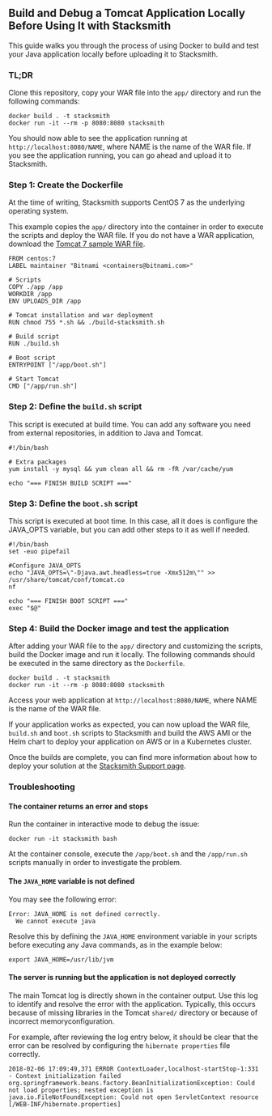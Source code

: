 ## Build and Debug a Tomcat Application Locally Before Using It with Stacksmith

This guide walks you through the process of using Docker to build and test your Java application locally before uploading it to Stacksmith.

### TL;DR

Clone this repository, copy your WAR file into the `app/` directory and run the following commands:

```
docker build . -t stacksmith
docker run -it --rm -p 8080:8080 stacksmith
```

You should now able to see the application running at `http://localhost:8080/NAME`, where NAME is the name of the WAR file. If you see the application running, you can go ahead and upload it to Stacksmith.

### Step 1: Create the Dockerfile

At the time of writing, Stacksmith supports CentOS 7 as the underlying operating system.

This example copies the `app/` directory into the container in order to execute the scripts and deploy the WAR file. If you do not have a WAR application, download the [Tomcat 7 sample WAR file](https://tomcat.apache.org/tomcat-7.0-doc/appdev/sample/sample.war).

```
FROM centos:7
LABEL maintainer "Bitnami <containers@bitnami.com>"

# Scripts
COPY ./app /app
WORKDIR /app
ENV UPLOADS_DIR /app

# Tomcat installation and war deployment
RUN chmod 755 *.sh && ./build-stacksmith.sh

# Build script
RUN ./build.sh

# Boot script
ENTRYPOINT ["/app/boot.sh"]

# Start Tomcat
CMD ["/app/run.sh"]
```

### Step 2: Define the `build.sh` script

This script is executed at build time. You can add any software you need from external repositories, in addition to Java and Tomcat.

```
#!/bin/bash

# Extra packages
yum install -y mysql && yum clean all && rm -fR /var/cache/yum

echo "=== FINISH BUILD SCRIPT ==="
```

### Step 3: Define the `boot.sh` script

This script is executed at boot time. In this case, all it does is configure the JAVA_OPTS variable, but you can add other steps to it as well if needed.

```
#!/bin/bash
set -euo pipefail

#Configure JAVA_OPTS
echo "JAVA_OPTS=\"-Djava.awt.headless=true -Xmx512m\"" >> /usr/share/tomcat/conf/tomcat.co
nf

echo "=== FINISH BOOT SCRIPT ==="
exec "$@"

```

### Step 4: Build the Docker image and test the application

After adding your WAR file to the `app/` directory and customizing the scripts, build the Docker image and run it locally. The following commands should be executed in the same directory as the `Dockerfile`.

```
docker build . -t stacksmith
docker run -it --rm -p 8080:8080 stacksmith
```

Access your web application at `http://localhost:8080/NAME`, where NAME is the name of the WAR file.

If your application works as expected, you can now upload the WAR file, `build.sh` and `boot.sh` scripts to Stacksmith and build the AWS AMI or the Helm chart to deploy your application on AWS or in a Kubernetes cluster.

Once the builds are complete, you can find more information about how to deploy your solution at the [Stacksmith Support page](https://beta.stacksmith.bitnami.com/support/).

### Troubleshooting

#### The container returns an error and stops

Run the container in interactive mode to debug the issue:

```
docker run -it stacksmith bash
```

At the container console, execute the `/app/boot.sh` and the `/app/run.sh` scripts manually in order to investigate the problem.

#### The `JAVA_HOME` variable is not defined

You may see the following error:

```
Error: JAVA_HOME is not defined correctly.
  We cannot execute java
```

Resolve this by defining the `JAVA_HOME` environment variable in your scripts before executing any Java commands, as in the example below:

```
export JAVA_HOME=/usr/lib/jvm
```

#### The server is running but the application is not deployed correctly

The main Tomcat log is directly shown in the container output. Use this log to identify and resolve the error with the application. Typically, this occurs because of missing libraries in the Tomcat `shared/` directory or because of incorrect memoryconfiguration.

For example, after reviewing the log entry below, it should be clear that the error can be resolved by configuring the `hibernate properties` file correctly.

```
2018-02-06 17:09:49,371 ERROR ContextLoader,localhost-startStop-1:331 - Context initialization failed
org.springframework.beans.factory.BeanInitializationException: Could not load properties; nested exception is java.io.FileNotFoundException: Could not open ServletContext resource [/WEB-INF/hibernate.properties]
```
